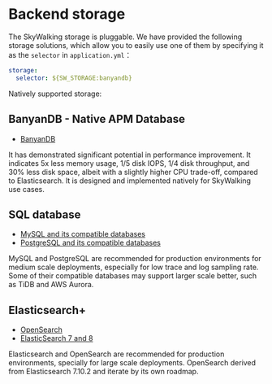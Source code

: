 # Backend storage
The SkyWalking storage is pluggable. We have provided the following storage solutions, which allow you to easily
use one of them by specifying it as the `selector` in `application.yml`：

```yaml
storage:
  selector: ${SW_STORAGE:banyandb}
```

Natively supported storage:

## BanyanDB - Native APM Database
- [BanyanDB](storages/banyandb.md)

It has demonstrated significant potential in performance improvement. It indicates 5x less memory usage, 
1/5 disk IOPS, 1/4 disk throughput, and 30% less disk space, albeit with a slightly higher CPU trade-off, compared to Elasticsearch.
It is designed and implemented natively for SkyWalking use cases.

## SQL database
- [MySQL and its compatible databases](storages/mysql.md)
- [PostgreSQL and its compatible databases](storages/postgresql.md)

MySQL and PostgreSQL are recommended for production environments for medium scale deployments, especially for low trace
and log sampling rate. Some of their compatible databases may support larger scale better, such as TiDB and AWS Aurora.

## Elasticsearch+

- [OpenSearch](storages/elasticsearch.md#opensearch)
- [ElasticSearch 7 and 8](storages/elasticsearch.md#elasticsearch)

Elasticsearch and OpenSearch are recommended for production environments, specially for large scale deployments.
OpenSearch derived from Elasticsearch 7.10.2 and iterate by its own roadmap.
